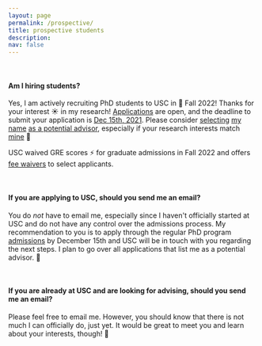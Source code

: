 ```yaml
---
layout: page
permalink: /prospective/
title: prospective students
description:
nav: false
---
```


&nbsp;
&nbsp;

#### Am I hiring students?
Yes, I am actively recruiting PhD students to USC in 🍁 Fall 2022! Thanks for your interest ☀️ in my research!
[Applications](https://www.cs.usc.edu/ph-d-application-information/) are open, and the deadline to submit your application is [Dec 15th, 2021](https://days.to/until/15-december).
Please consider <u>selecting</u> [my name](https://www.cs.usc.edu/directory/faculty/profile/?lname=Swayamdipta&fname=Swabha) <u>as a potential advisor</u>, especially if your research interests match [mine](/publications/) 🌵


USC waived GRE scores ⚡ for graduate admissions in Fall 2022 and offers [fee waivers](https://gradadm.usc.edu/lightboxes/us-students-fee-waivers/) to select applicants.

&nbsp;

#### If you are applying to USC, should you send me an email?

You do <em>not</em> have to email me, especially since I haven't officially started at USC and do not have any control over the admissions process. My recommendation to you is to apply through the regular PhD program [admissions](https://www.cs.usc.edu/ph-d-application-information/) by December 15th and USC will be in touch with you regarding the next steps. I plan to go over all applications that list me as a potential advisor. 🌾

&nbsp;

#### If you are already at USC and are looking for advising, should you send me an email?

Please feel free to email me. However, you should know that there is not much I can officially do, just yet. It would be great to meet you and learn about your interests, though! 👋


&nbsp;
<!-- 
<blockquote class="twitter-tweet"><p lang="en" dir="ltr">Excited to announce that I&#39;ll be recruiting PhD students 🎓 at <a href="https://twitter.com/CSatUSC?ref_src=twsrc%5Etfw">@CSatUSC</a> for Fall&#39;22! My research interests include the estimation of dataset quality, interpretability, and data curation towards generalization and bias mitigation in NLP 📚. Apply by Dec 15🕰️<a href="https://t.co/mKIOhS5Xxv">https://t.co/mKIOhS5Xxv</a></p>&mdash; Swabha Swayamdipta (@swabhz) <a href="https://twitter.com/swabhz/status/1460380698137665536?ref_src=twsrc%5Etfw">November 15, 2021</a></blockquote> <script async src="https://platform.twitter.com/widgets.js" charset="utf-8"></script> -->